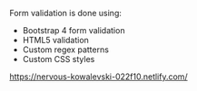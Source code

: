 Form validation is done using:
 - Bootstrap 4 form validation
 - HTML5 validation
 - Custom regex patterns
 - Custom CSS styles

https://nervous-kowalevski-022f10.netlify.com/
